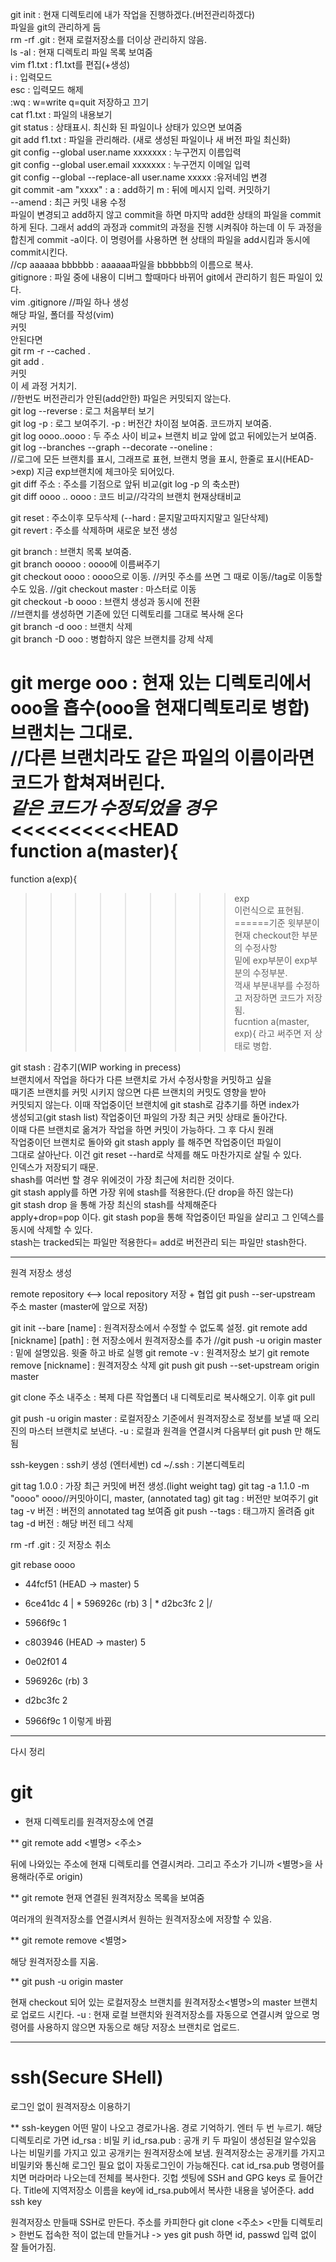 git init : 현재 디렉토리에 내가 작업을 진행하겠다.(버전관리하겠다)  
	파일을 git의 관리하게 둠  
rm -rf .git : 현재 로컬저장소를 더이상 관리하지 않음.  
ls -al : 현재 디렉토리 파일 목록 보여줌  
vim f1.txt : f1.txt를 편집(+생성)  
	i : 입력모드  
	esc : 입력모드 해제  
	:wq : w=write q=quit 저장하고 끄기  
cat f1.txt : 파일의 내용보기  
git status : 상태표시. 최신화 된 파일이나 상태가 있으면 보여줌  
git add f1.txt : 파일을 관리해라. (새로 생성된 파일이나 새 버전 파일 최신화)  
git config --global user.name xxxxxxx : 누구껀지 이름입력  
git config --global user.email xxxxxxx : 누구껀지 이메일 입력  
git config --global --replace-all user.name xxxxx :유저네임 변경  
git commit -am "xxxx" : a : add하기 m : 뒤에 메시지 입력. 커밋하기  
	--amend : 최근 커밋 내용 수정  
	파일이 변경되고 add하지 않고 commit을 하면 마지막 add한 상태의 파일을 commit하게 된다. 그래서 add의 과정과 commit의 과정을 진행 시켜줘야 하는데 이 두 과정을 합친게 commit -a이다. 이 명령어를 사용하면 현 상태의 파일을 add시킴과 동시에 commit시킨다.  
//cp aaaaaa bbbbbb : aaaaaa파일을 bbbbbb의 이름으로 복사.  
gitignore : 파일 중에 내용이 디버그 할때마다 바뀌어 git에서 관리하기 힘든 파일이 있다.   
vim .gitignore //파일 하나 생성  
해당 파일, 폴더를 작성(vim)  
커밋  
안된다면  
git rm -r --cached .  
git add .  
커밋  
이 세 과정 거치기.  
//한번도 버전관리가 안된(add안한) 파일은 커밋되지 않는다.  
git log --reverse : 로그 처음부터 보기  
git log -p : 로그 보여주기. -p : 버전간 차이점 보여줌. 코드까지 보여줌.  
git log oooo..oooo : 두 주소 사이 비교+ 브랜치 비교 앞에 없고 뒤에있는거 보여줌.  
git log --branches --graph --decorate --oneline :   
//로그에 모든 브랜치를 표시, 그래프로 표현, 브랜치 명을 표시, 한줄로 표시(HEAD->exp) 지금 exp브랜치에 체크아웃 되어있다.  
git diff 주소 : 주소를 기점으로 앞뒤 비교(git log -p 의 축소판)  
git diff oooo .. oooo : 코드 비교//각각의 브랜치 현재상태비교  
  
git reset : 주소이후 모두삭제 (--hard : 묻지말고따지지말고 일단삭제)  
git revert : 주소를 삭제하며 새로운 보전 생성  
  
git branch : 브랜치 목록 보여줌.   
git branch ooooo : oooo에 이름써주기  
git checkout oooo : oooo으로 이동. //커밋 주소를 쓰면 그 때로 이동//tag로 이동할 수도 있음. //git checkout master : 마스터로 이동  
git checkout -b oooo : 브랜치 생성과 동시에 전환  
//브랜치를 생성하면 기존에 있던 디렉토리를 그대로 복사해 온다  
git branch -d ooo : 브랜치 삭제  
git branch -D ooo : 병합하지 않은 브랜치를 강제 삭제  
  
git merge ooo : 현재 있는 디렉토리에서 ooo을 흡수(ooo을 현재디렉토리로 병합)   
브랜치는 그대로.  
//다른 브랜치라도 같은 파일의 이름이라면 코드가 합쳐져버린다.  
*******같은 코드가 수정되었을 경우*******  
<<<<<<<<<<HEAD  
function a(master){  
======  
function a(exp){  
>>>>>>>>>exp  
이런식으로 표현됨.  
======기준 윗부분이 현재 checkout한 부분의 수정사항  
밑에 exp부분이 exp부분의 수정부분.  
꺽새 부분내부를 수정하고 저장하면 코드가 저장됨.  
fucntion a(master, exp){ 라고 써주면 저 상태로 병합.  
  
git stash : 감추기(WIP working in precess)  
브랜치에서 작업을 하다가 다른 브랜치로 가서 수정사항을 커밋하고 싶을  
때기존 브랜치를 커밋 시키지 않으면 다른 브랜치의 커밋도 영향을 받아  
커밋되지 않는다. 이때 작업중이던 브랜치에 git stash로 감추기를 하면 index가  
생성되고(git stash list) 작업중이던 파일의 가장 최근 커밋 상태로 돌아간다.  
이때 다른 브랜치로 옮겨가 작업을 하면 커밋이 가능하다. 그 후 다시 원래   
작업중이던 브랜치로 돌아와 git stash apply 를 해주면 작업중이던 파일이  
그대로 살아난다. 이건 git reset --hard로 삭제를 해도 마찬가지로 살릴 수 있다.  
인덱스가 저장되기 때문.  
shash를 여러번 할 경우 위에것이 가장 최근에 처리한 것이다.  
git stash apply를 하면 가장 위에 stash를 적용한다.(단 drop을 하진 않는다)  
git stash drop 을 통해 가장 최신의 stash를 삭제해준다  
apply+drop=pop 이다. git stash pop을 통해 작업중이던 파일을 살리고 그 인덱스를  
동시에 삭제할 수 있다.  
stash는 tracked되는 파일만 적용한다= add로 버전관리 되는 파일만 stash한다.  
  
---------------------------------------------------------------------------
원격 저장소 생성

remote repository <--> local repository
저장 + 협업
git push --ser-upstream 주소 master
         (master에 앞으로 저장)

git init --bare [name] : 원격저장소에서 수정할 수 없도록 설정.
git remote add [nickname] [path] : 현 저장소에서 원격저장소를 추가
//git push -u origin master : 밑에 설명있음. 윗줄 하고 바로 실행
git remote -v : 원격저장소 보기
git remote remove [nickname] : 원격저장소 삭제
git push
git push --set-upstream origin master

git clone 주소 내주소 : 복제 다른 작업폴더 내 디렉토리로 복사해오기.
이후 git pull

git push -u origin master : 로컬저장소 기준에서 원격저장소로 정보를 보낼 때
오리진의 마스터 브랜치로 보낸다. -u : 로컬과 원격을 연결시켜 다음부터 git push 만 해도 됨


ssh-keygen : ssh키 생성 (엔터세번)
cd ~/.ssh : 기본디렉토리

git tag 1.0.0 : 가장 최근 커밋에 버전 생성.(light weight tag)
git tag -a 1.1.0 -m "oooo" oooo//커밋아이디, master,  (annotated tag)
git tag : 버전만 보여주기
git tag -v 버전 : 버전의 annotated tag 보여줌
git push --tags : 태그까지 올려줌
git tag -d 버전 : 해당 버전 테그 삭제

rm -rf .git : 깃 저장소 취소

git rebase oooo 

* 44fcf51 (HEAD -> master) 5
* 6ce41dc 4
| * 596926c (rb) 3
| * d2bc3fc 2
|/
* 5966f9c 1

* c803946 (HEAD -> master) 5
* 0e02f01 4
* 596926c (rb) 3
* d2bc3fc 2
* 5966f9c 1
이렇게 바뀜

---------------------------------------------------------------------------

다시 정리

# git

* 현재 디렉토리를 원격저장소에 연결

** git remote add <별명>  <주소>

뒤에 나와있는 주소에 현재 디렉토리를 연결시켜라.
그리고 주소가 기니까 <별명>을 사용해라(주로 origin)

** git remote
현재 연결된 원격저장소 목록을 보여줌

여러개의 원격저장소를 연결시켜서 원하는 원격저장소에 저장할 수 있음.

** git remote remove <별명>

해당 원격저장소를 지움.

** git push -u origin master

현재 checkout 되어 있는 로컬저장소 브랜치를  원격저장소<별명>의 master 브랜치로 업로드 시킨다. 
-u : 현재 로컬 브랜치와 원격저장소를 자동으로 연결시켜 앞으로 명령어를 사용하지 않으면 자동으로 해당 저장소 브랜치로 업로드.

----------------------------------------------------------------------

# ssh(Secure SHell)
로그인 없이 원격저장소 이용하기

** ssh-keygen
어떤 말이 나오고 경로가나옴. 경로 기억하기.  엔터 두 번 누르기.
해당 디렉토리로 가면
id_rsa : 비밀 키
id_rsa.pub : 공개 키
두 파일이 생성된걸 알수있음
나는 비밀키를 가지고 있고 공개키는 원격저장소에 보냄. 
원격저장소는 공개키를 가지고 비밀키와 통신해 로그인 필요 없이 자동로그인이 가능해진다.
cat id_rsa.pub
명령어를 치면 머라머라 나오는데 전체를 복사한다.
깃헙 셋팅에
SSH and GPG keys 로 들어간다.
Title에 지역저장소 이름을
key에 id_rsa.pub에서 복사한 내용을 넣어준다.
add ssh key

원격저장소 만들때 SSH로 만든다. 주소를 카피한다
git clone <주소> <만들 디렉토리>
한번도 접속한 적이 없는데 만들거냐 -> yes
git push 하면 id, passwd 입력 없이 잘 들어가짐.
